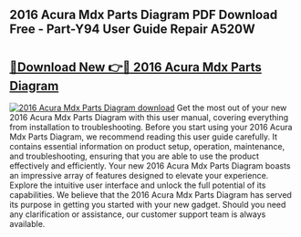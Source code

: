 ## 2016 Acura Mdx Parts Diagram PDF Download Free - Part-Y94 User Guide Repair A520W

# <h2><a href="http://dfit2r.blite.top/?on=2016+Acura+Mdx+Parts+Diagram">🔗Download New 👉🔴 2016 Acura Mdx Parts Diagram</a></h2>

[![2016 Acura Mdx Parts Diagram download](https://i.imgur.com/lujVjoI.png)](http://dfit2r.blite.top/?on=2016+Acura+Mdx+Parts+Diagram)
Get the most out of your new 2016 Acura Mdx Parts Diagram with this user manual, covering everything from installation to troubleshooting. Before you start using your 2016 Acura Mdx Parts Diagram, we recommend reading this user guide carefully. It contains essential information on product setup, operation, maintenance, and troubleshooting, ensuring that you are able to use the product effectively and efficiently. Your new 2016 Acura Mdx Parts Diagram boasts an impressive array of features designed to elevate your experience. Explore the intuitive user interface and unlock the full potential of its capabilities. We believe that the 2016 Acura Mdx Parts Diagram has served its purpose in getting you started with your new gadget. Should you need any clarification or assistance, our customer support team is always available.
